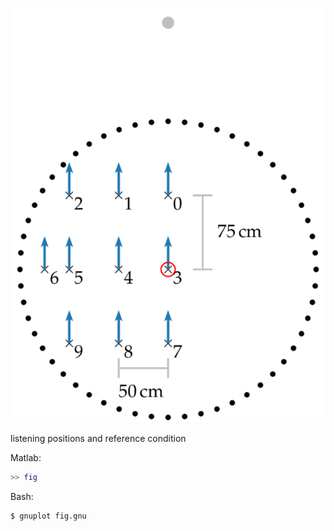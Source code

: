 ![Fig](fig.png)

listening positions and reference condition

Matlab:
```Matlab
>> fig
```

Bash:
```Bash
$ gnuplot fig.gnu
```
